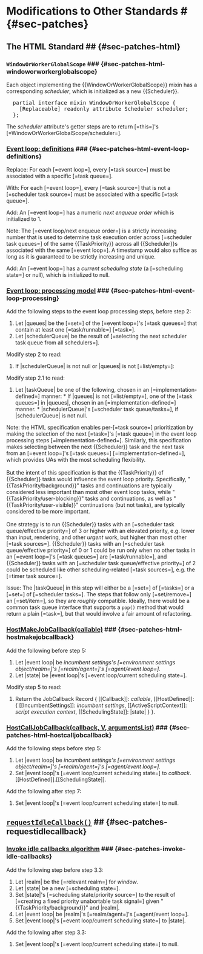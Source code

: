 # Modifications to Other Standards # {#sec-patches}

## The HTML Standard ## {#sec-patches-html}

### `WindowOrWorkerGlobalScope` ### {#sec-patches-html-windoworworkerglobalscope}

Each object implementing the {{WindowOrWorkerGlobalScope}} mixin has a corresponding
<dfn for="WindowOrWorkerGlobalScope">scheduler</dfn>, which is initialized as a new {{Scheduler}}.

<pre class='idl'>
  partial interface mixin WindowOrWorkerGlobalScope {
    [Replaceable] readonly attribute Scheduler scheduler;
  };
</pre>

The <dfn attribute for="WindowOrWorkerGlobalScope">scheduler</dfn> attribute's getter steps are to
return [=this=]'s [=WindowOrWorkerGlobalScope/scheduler=].

### <a href="https://html.spec.whatwg.org/multipage/webappapis.html#definitions-3">Event loop: definitions</a> ### {#sec-patches-html-event-loop-definitions}

Replace: For each [=event loop=], every [=task source=] must be associated with a specific [=task
queue=].

With: For each [=event loop=], every [=task source=] that is not a [=scheduler task source=] must be
associated with a specific [=task queue=].

Add: An [=event loop=] has a numeric <dfn for="event loop">next enqueue order</dfn> which is
initialized to 1.

Note: The [=event loop/next enqueue order=] is a strictly increasing number that is used to
determine task execution order across [=scheduler task queues=] of the same {{TaskPriority}} across
all {{Scheduler}}s associated with the same [=event loop=]. A timestamp would also suffice as long
as it is guaranteed to be strictly increasing and unique.

Add: An [=event loop=] has a <dfn for="event loop">current scheduling state</dfn> (a [=scheduling
state=] or null), which is initialized to null.

### <a href="https://html.spec.whatwg.org/multipage/webappapis.html#event-loop-processing-model">Event loop: processing model</a> ### {#sec-patches-html-event-loop-processing}

Add the following steps to the event loop processing steps, before step 2:

  1. Let |queues| be the [=set=] of the [=event loop=]'s [=task queues=] that contain at least one
     [=task/runnable=] [=task=].
  1. Let |schedulerQueue| be the result of [=selecting the next scheduler task queue from all
     schedulers=].

Modify step 2 to read:

  1. If |schedulerQueue| is not null or |queues| is not [=list/empty=]:

Modify step 2.1 to read:

  1. Let |taskQueue| be one of the following, chosen in an [=implementation-defined=] manner:
    * If |queues| is not [=list/empty=], one of the [=task queues=] in |queues|, chosen in an
      [=implementation-defined=] manner.
    * |schedulerQueue|'s [=scheduler task queue/tasks=], if |schedulerQueue| is not null.

Note: the HTML specification enables per-[=task source=] prioritization by making the selection of
the next [=task=]'s [=task queue=] in the event loop processing steps [=implementation-defined=].
Similarly, this specification makes selecting between the next {{Scheduler}} task and the next task
from an [=event loop=]'s [=task queues=] [=implementation-defined=], which provides UAs with the
most scheduling flexibility.
<br/><br/>
But the intent of this specification is that the {{TaskPriority}} of {{Scheduler}} tasks would
influence the event loop priority. Specifically, "{{TaskPriority/background}}" tasks and
continuations are typically considered less important than most other event loop tasks, while
"{{TaskPriority/user-blocking}}" tasks and continuations, as well as "{{TaskPriority/user-visible}}"
continuations (but not tasks), are typically considered to be more important.
<br/><br/>
One strategy is to run {{Scheduler}} tasks with an [=scheduler task queue/effective priority=] of 3
or higher with an elevated priority, e.g. lower than input, rendering, and other <em>urgent</em>
work, but higher than most other [=task sources=]. {{Scheduler}} tasks with an [=scheduler task
queue/effective priority=] of 0 or 1 could be run only when no other tasks in an [=event loop=]'s
[=task queues=] are [=task/runnable=], and {{Scheduler}} tasks with an [=scheduler task
queue/effective priority=] of 2 could be scheduled like other scheduling-related [=task sources=],
e.g. the [=timer task source=].

Issue: The |taskQueue| in this step will either be a [=set=] of [=tasks=] or a [=set=] of
[=scheduler tasks=]. The steps that follow only [=set/remove=] an [=set/item=], so they are
*roughly* compatible. Ideally, there would be a common task queue interface that supports a `pop()`
method that would return a plain [=task=], but that would involve a fair amount of refactoring.

### <a href="https://html.spec.whatwg.org/multipage/webappapis.html#hostmakejobcallback">HostMakeJobCallback(callable)</a> ### {#sec-patches-html-hostmakejobcallback}

Add the following before step 5:

  1. Let |event loop| be <var ignore=''>incumbent settings<var>'s
     [=environment settings object/realm=]'s [=realm/agent=]'s [=agent/event loop=].
  1. Let |state| be |event loop|'s [=event loop/current scheduling state=].

Modify step 5 to read:

 1. Return the <span>JobCallback Record</span> { \[[Callback]]: <var ignore=''>callable</var>,
    \[[HostDefined]]: { \[[IncumbentSettings]]: <var ignore=''>incumbent settings</var>,
    \[[ActiveScriptContext]]: <var ignore=''>script execution context</var>,
    \[[SchedulingState]]: |state| } }.

### <a href="https://html.spec.whatwg.org/multipage/webappapis.html#hostcalljobcallback">HostCallJobCallback(callback, V, argumentsList)</a> ### {#sec-patches-html-hostcalljobcallback}

Add the following steps before step 5:

  1. Let |event loop| be <var ignore=''>incumbent settings<var>'s
     [=environment settings object/realm=]'s [=realm/agent=]'s [=agent/event loop=].
  1. Set |event loop|'s [=event loop/current scheduling state=] to
     <var ignore=''>callback</var>.\[[HostDefined]].\[[SchedulingState]].

Add the following after step 7:

  1. Set |event loop|'s [=event loop/current scheduling state=] to null.

## <a href="https://w3c.github.io/requestidlecallback/">`requestIdleCallback()`</a> ## {#sec-patches-requestidlecallback}

### <a href="https://w3c.github.io/requestidlecallback/#invoke-idle-callbacks-algorithm">Invoke idle callbacks algorithm</a> ### {#sec-patches-invoke-idle-callbacks}

Add the following step before step 3.3:

  1. Let |realm| be the [=relevant realm=] for <var ignore=''>window</var>.
  1. Let |state| be a new [=scheduling state=].
  1. Set |state|'s [=scheduling state/priority source=] to the result of [=creating a fixed priority
     unabortable task signal=] given "{{TaskPriority/background}}" and |realm|.
  1. Let |event loop| be |realm|'s [=realm/agent=]'s [=agent/event loop=].
  1. Set |event loop|'s [=event loop/current scheduling state=] to |state|.

Add the following after step 3.3:

  1. Set |event loop|'s [=event loop/current scheduling state=] to null.
